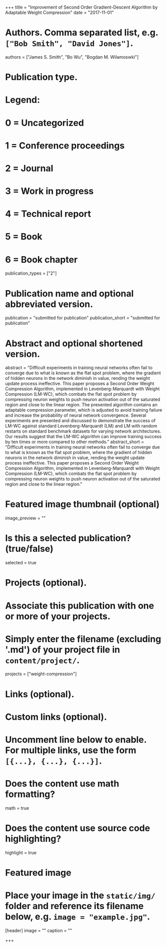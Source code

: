+++
title = "Improvement of Second Order Gradient-Descent Algorithm by Adaptable Weight Compression"
date = "2017-11-01"

# Authors. Comma separated list, e.g. `["Bob Smith", "David Jones"]`.
authors = ["James S. Smith", "Bo Wu", "Bogdan M. Wilamoswki"]

# Publication type.
# Legend:
# 0 = Uncategorized
# 1 = Conference proceedings
# 2 = Journal
# 3 = Work in progress
# 4 = Technical report
# 5 = Book
# 6 = Book chapter
publication_types = ["2"]

# Publication name and optional abbreviated version.
publication = "submitted for publication"
publication_short = "submitted for publication"

# Abstract and optional shortened version.
abstract = "Difficult experiments in training neural networks often fail to converge due to what is known as the flat spot problem, where the gradient of hidden neurons in the network diminish in value, rending the weight update process ineffective. This paper proposes a Second Order Weight Compression Algorithm, implemented in Levenberg-Marquardt with Weight Compression (LM-WC), which combats the flat spot problem by compressing neuron weights to push neuron activation out of the saturated region and close to the linear region. The presented algorithm contains an adaptable compression parameter, which is adjusted to avoid training failure and increase the probability of neural network convergence. Several experiments are presented and discussed to demonstrate the success of LM-WC against standard Levenberg-Marquardt (LM) and LM with random restarts on standard benchmark datasets for varying network architectures. Our results suggest that the LM-WC algorithm can improve training success by ten times or more compared to other methods."
abstract_short = "Difficult experiments in training neural networks often fail to converge due to what is known as the flat spot problem, where the gradient of hidden neurons in the network diminish in value, rending the weight update process ineffective. This paper proposes a Second Order Weight Compression Algorithm, implemented in Levenberg-Marquardt with Weight Compression (LM-WC), which combats the flat spot problem by compressing neuron weights to push neuron activation out of the saturated region and close to the linear region."

# Featured image thumbnail (optional)
image_preview = ""

# Is this a selected publication? (true/false)
selected = true

# Projects (optional).
#   Associate this publication with one or more of your projects.
#   Simply enter the filename (excluding '.md') of your project file in `content/project/`.
projects = ["weight-compression"]

# Links (optional).

# Custom links (optional).
#   Uncomment line below to enable. For multiple links, use the form `[{...}, {...}, {...}]`.

# Does the content use math formatting?
math = true

# Does the content use source code highlighting?
highlight = true

# Featured image
# Place your image in the `static/img/` folder and reference its filename below, e.g. `image = "example.jpg"`.
[header]
image = ""
caption = ""

+++

